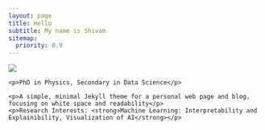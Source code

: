 ```yaml
---
layout: page
title: Hello
subtitle: My name is Shivam
sitemap:
  priority: 0.9
---
```


<img src="{{ '/assets/img/pic.png' | prepend: site.baseurl }}" id="about-img">

<div id="describe-text">
	
	<p>PhD in Physics, Secondary in Data Science</p>
  
	<p>A simple, minimal Jekyll theme for a personal web page and blog, focusing on white space and readability</p>
	<p>Research Interests: <strong>Machine Learning: Interpretability and Explainibility, Visualization of AI</strong></p>
</div>
